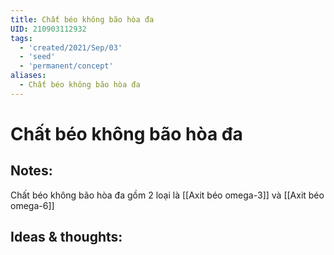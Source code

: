 ```yaml
---
title: Chất béo không bão hòa đa
UID: 210903112932
tags:
  - 'created/2021/Sep/03'
  - 'seed'
  - 'permanent/concept'
aliases:
  - Chất béo không bão hòa đa
---
```

# Chất béo không bão hòa đa

## Notes:

Chất béo không bão hòa đa gồm 2 loại là [[Axit béo omega-3]] và [[Axit béo omega-6]]

## Ideas & thoughts:
